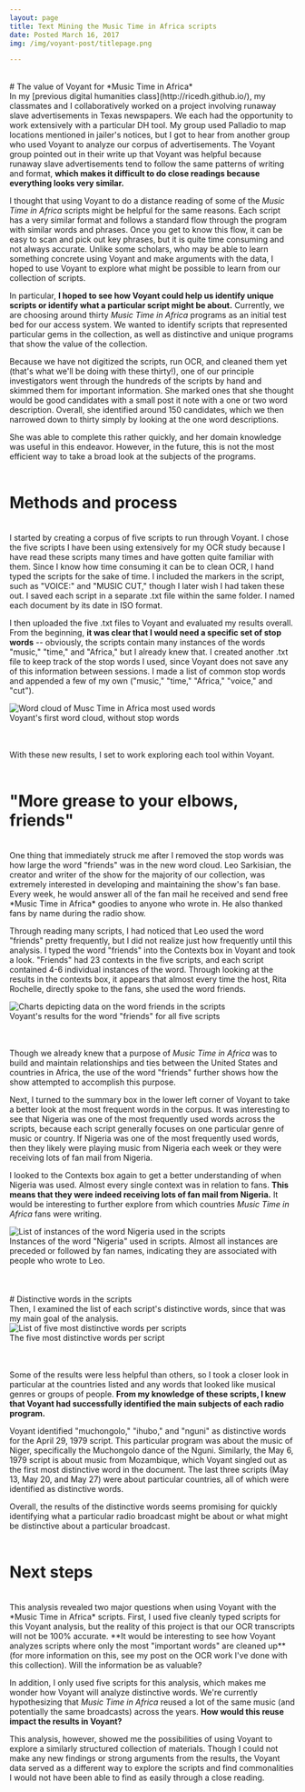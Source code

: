 ```yaml
---
layout: page
title: Text Mining the Music Time in Africa scripts
date: Posted March 16, 2017
img: /img/voyant-post/titlepage.png

---
```

<br/>
# The value of Voyant for *Music Time in Africa*
<br/>
In my [previous digital humanities class](http://ricedh.github.io/), my classmates and I collaboratively worked on a project involving runaway slave advertisements in Texas newspapers. We each had the opportunity to work extensively with a particular DH tool. My group used Palladio to map locations mentioned in jailer's notices, but I got to hear from another group who used Voyant to analyze our corpus of advertisements. The Voyant group pointed out in their write up that Voyant was helpful because runaway slave advertisements tend to follow the same patterns of writing and format, <strong>which makes it difficult to do close readings because everything looks very similar.</strong>

I thought that using Voyant to do a distance reading of some of the *Music Time in Africa* scripts might be helpful for the same reasons. Each script has a very similar format and follows a standard flow through the program with similar words and phrases. Once you get to know this flow, it can be easy to scan and pick out key phrases, but it is quite time consuming and not always accurate. Unlike some scholars, who may be able to learn something concrete using Voyant and make arguments with the data, I hoped to use Voyant to explore what might be possible to learn from our collection of scripts.

In particular, **I hoped to see how Voyant could help us identify unique scripts or identify what a particular script might be about.** Currently, we are choosing around thirty *Music Time in Africa* programs as an initial test bed for our access system. We wanted to identify scripts that represented particular gems in the collection, as well as distinctive and unique programs that show the value of the collection.

Because we have not digitized the scripts, run OCR, and cleaned them yet (that's what we'll be doing with these thirty!), one of our principle investigators went through the hundreds of the scripts by hand and skimmed them for important information. She marked ones that she thought would be good candidates with a small post it note with a one or two word description. Overall, she identified around 150 candidates, which we then narrowed down to thirty simply by looking at the one word descriptions.

She was able to complete this rather quickly, and her domain knowledge was useful in this endeavor. However, in the future, this is not the most efficient way to take a broad look at the subjects of the programs.
<br/>
<br/>
# Methods and process
<br/>
I started by creating a corpus of five scripts to run through Voyant. I chose the five scripts I have been using extensively for my OCR study because I have read these scripts many times and have gotten quite familiar with them. Since I know how time consuming it can be to clean OCR, I hand typed the scripts for the sake of time. I included the markers in the script, such as "VOICE:" and "MUSIC CUT," though I later wish I had taken these out. I saved each script in a separate .txt file within the same folder. I named each document by its date in ISO format.

I then uploaded the five .txt files to Voyant and evaluated my results overall. From the beginning, **it was clear that I would need a specific set of stop words** -- obviously, the scripts contain many instances of the words "music," "time," and "Africa," but I already knew that. I created another .txt file to keep track of the stop words I used, since Voyant does not save any of this information between sessions. I made a list of common stop words and appended a few of my own ("music," "time," "Africa," "voice," and "cut").

<div class="img_row">
	<img class="col three" src="/img/voyant-post/first-wordcloud.png" alt="Word cloud of Musc Time in Africa most used words" title="MTiA Word Cloud"/>
</div>
<div class="col three caption">
	Voyant's first word cloud, without stop words
</div>
<br/>
<br/>

With these new results, I set to work exploring each tool within Voyant.
<br/>
<br/>
# "More grease to your elbows, friends"
<br/>
One thing that immediately struck me after I removed the stop words was how large the word "friends" was in the new word cloud. Leo Sarkisian, the creator and writer of the show for the majority of our collection, was extremely interested in developing and maintaining the show's fan base. Every week, he would answer all of the fan mail he received and send free *Music Time in Africa* goodies to anyone who wrote in. He also thanked fans by name during the radio show.

Through reading many scripts, I had noticed that Leo used the word "friends" pretty frequently, but I did not realize just how frequently until this analysis. I typed the word "friends" into the Contexts box in Voyant and took a look. "Friends" had 23 contexts in the five scripts, and each script contained 4-6 individual instances of the word. Through looking at the results in the contexts box, it appears that almost every time the host, Rita Rochelle, directly spoke to the fans, she used the word friends.

<div class="img_row">
	<img class="col three" src="/img/voyant-post/friends-voyant.png" alt="Charts depicting data on the word friends in the scripts" title="Usage of the word friends in MTiA scripts"/>
</div>
<div class="col three caption">
	Voyant's results for the word "friends" for all five scripts
</div>
<br/>
<br/>

Though we already knew that a purpose of *Music Time in Africa* was to build and maintain relationships and ties between the United States and countries in Africa, the use of the word "friends" further shows how the show attempted to accomplish this purpose.

Next, I turned to the summary box in the lower left corner of Voyant to take a better look at the most frequent words in the corpus. It was interesting to see that Nigeria was one of the most frequently used words across the scripts, because each script generally focuses on one particular genre of music or country. If Nigeria was one of the most frequently used words, then they likely were playing music from Nigeria each week or they were receiving lots of fan mail from Nigeria.

I looked to the Contexts box again to get a better understanding of when Nigeria was used. Almost every single context was in relation to fans. **This means that they were indeed receiving lots of fan mail from Nigeria.** It would be interesting to further explore from which countries *Music Time in Africa* fans were writing.

<div class="img_row">
	<img class="col three" src="/img/voyant-post/nigeria-voyant.png" alt="List of instances of the word Nigeria used in the scripts" title="Instances of the word Nigeria used in scripts"/>
</div>
<div class="col three caption">
	Instances of the word "Nigeria" used in scripts. Almost all instances are preceded or followed by fan names, indicating they are associated with people who wrote to Leo.
</div>
<br/>
<br/>
<br/>
# Distinctive words in the scripts
<br/>
Then, I examined the list of each script's distinctive words, since that was my main goal of the analysis.

<div class="img_row">
	<img class="col three" src="/img/voyant-post/distinctive-words-voyant.png" alt="List of five most distinctive words per scripts" title="Distinctive words"/>
</div>
<div class="col three caption">
	The five most distinctive words per script
</div>
<br/>
<br/>

Some of the results were less helpful than others, so I took a closer look in particular at the countries listed and any words that looked like musical genres or groups of people. **From my knowledge of these scripts, I knew that Voyant had successfully identified the main subjects of each radio program.**

Voyant identified "muchongolo," "ihubo," and "nguni" as distinctive words for the April 29, 1979 script. This particular program was about the music of Niger, specifically the Muchongolo dance of the Nguni. Similarly, the May 6, 1979 script is about music from Mozambique, which Voyant singled out as the first most distinctive word in the document. The last three scripts (May 13, May 20, and May 27) were about particular countries, all of which were  identified as distinctive words.

Overall, the results of the distinctive words seems promising for quickly identifying what a particular radio broadcast might be about or what might be distinctive about a particular broadcast.
<br/>
<br/>
# Next steps
<br/>
This analysis revealed two major questions when using Voyant with the *Music Time in Africa* scripts. First, I used five cleanly typed scripts for this Voyant analysis, but the reality of this project is that our OCR transcripts will not be 100% accurate. **It would be interesting to see how Voyant analyzes scripts where only the most "important words" are cleaned up** (for more information on this, see my post on the OCR work I've done with this collection). Will the information be as valuable?

In addition, I only used five scripts for this analysis, which makes me wonder how Voyant will analyze distinctive words. We're currently hypothesizing that *Music Time in Africa* reused a lot of the same music (and potentially the same broadcasts) across the years. **How would this reuse impact the results in Voyant?**

This analysis, however, showed me the possibilities of using Voyant to explore a similarly structured collection of materials. Though I could not make any new findings or strong arguments from the results, the Voyant data served as a different way to explore the scripts and find commonalities I would not have been able to find as easily through a close reading.
